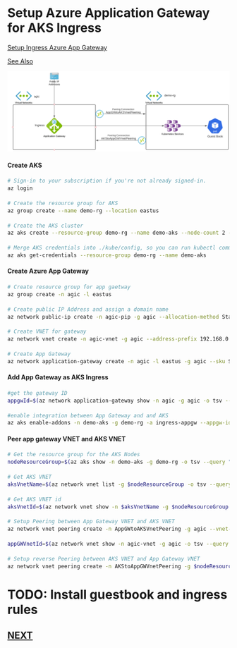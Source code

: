 # Setup Azure Application Gateway for AKS Ingress

[Setup Ingress Azure App Gateway](https://learning.oreilly.com/library/view/hands-on-kubernetes-on/9781801079945/B17338_06_ePub.xhtml#_idParaDest-73)

[See Also](https://azure.github.io/application-gateway-kubernetes-ingress/how-tos/networking/#deployed-in-different-vnets)

![](content/architecture.png)
#### Create AKS
```bash
# Sign-in to your subscription if you're not already signed-in.
az login

# Create the resource group for AKS
az group create --name demo-rg --location eastus

# Create the AKS cluster
az aks create --resource-group demo-rg --name demo-aks --node-count 2 --generate-ssh-keys

# Merge AKS credentials into ./kube/config, so you can run kubectl commands.
az aks get-credentials --resource-group demo-rg --name demo-aks

```

#### Create Azure App Gateway

```bash
# Create resource group for app gaetway
az group create -n agic -l eastus

# Create public IP Address and assign a domain name
az network public-ip create -n agic-pip -g agic --allocation-method Static --sku Standard --dns-name "[Replace-with-DNS]"

# Create VNET for gateway
az network vnet create -n agic-vnet -g agic --address-prefix 192.168.0.0/24 --subnet-name agic-subnet --subnet-prefix 192.168.0.0/24

# Create App Gateway
az network application-gateway create -n agic -l eastus -g agic --sku Standard_v2 --public-ip-address agic-pip --vnet-name agic-vnet --subnet agic-subnet
```
#### Add App Gateway as AKS Ingress

```bash
#get the gateway ID 
appgwId=$(az network application-gateway show -n agic -g agic -o tsv --query "id")

#enable integration between App Gateway and and AKS
az aks enable-addons -n demo-aks -g demo-rg -a ingress-appgw --appgw-id $appgwId
```

#### Peer app gateway VNET and AKS VNET 
```bash
# Get the resource group for the AKS Nodes
nodeResourceGroup=$(az aks show -n demo-aks -g demo-rg -o tsv --query "nodeResourceGroup")

# Get AKS VNET
aksVnetName=$(az network vnet list -g $nodeResourceGroup -o tsv --query "[0].name")

# Get AKS VNET id
aksVnetId=$(az network vnet show -n $aksVnetName -g $nodeResourceGroup -o tsv --query "id")

# Setup Peering between App Gateway VNET and AKS VNET
az network vnet peering create -n AppGWtoAKSVnetPeering -g agic --vnet-name agic-vnet --remote-vnet $aksVnetId --allow-vnet-access

appGWVnetId=$(az network vnet show -n agic-vnet -g agic -o tsv --query "id")

# Setup reverse Peering between AKS VNET and App Gateway VNET
az network vnet peering create -n AKStoAppGWVnetPeering -g $nodeResourceGroup --vnet-name $aksVnetName --remote-vnet $appGWVnetId --allow-vnet-access
```

# TODO: Install guestbook and ingress rules

## [NEXT](cert-manager.md)